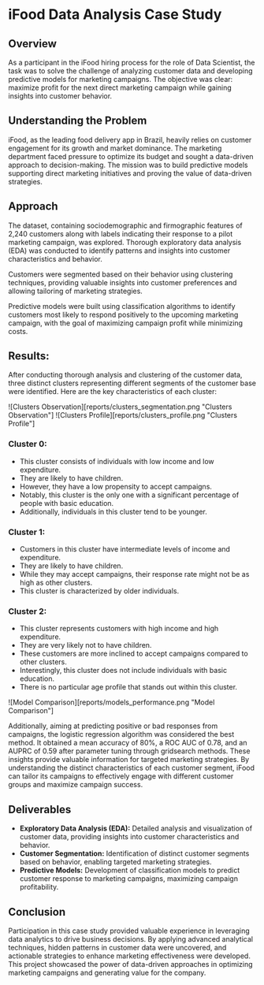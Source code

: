 # iFood Data Analysis Case Study

## Overview
As a participant in the iFood hiring process for the role of Data Scientist, the task was to solve the challenge of analyzing customer data and developing predictive models for marketing campaigns. The objective was clear: maximize profit for the next direct marketing campaign while gaining insights into customer behavior.

## Understanding the Problem
iFood, as the leading food delivery app in Brazil, heavily relies on customer engagement for its growth and market dominance. The marketing department faced pressure to optimize its budget and sought a data-driven approach to decision-making. The mission was to build predictive models supporting direct marketing initiatives and proving the value of data-driven strategies.

## Approach
The dataset, containing sociodemographic and firmographic features of 2,240 customers along with labels indicating their response to a pilot marketing campaign, was explored. Thorough exploratory data analysis (EDA) was conducted to identify patterns and insights into customer characteristics and behavior.

Customers were segmented based on their behavior using clustering techniques, providing valuable insights into customer preferences and allowing tailoring of marketing strategies.

Predictive models were built using classification algorithms to identify customers most likely to respond positively to the upcoming marketing campaign, with the goal of maximizing campaign profit while minimizing costs.

## Results:

After conducting thorough analysis and clustering of the customer data, three distinct clusters representing different segments of the customer base were identified. Here are the key characteristics of each cluster:

![Clusters Observation][reports/clusters_segmentation.png "Clusters Observation"]
![Clusters Profile][reports/clusters_profile.png "Clusters Profile"]

### Cluster 0:
- This cluster consists of individuals with low income and low expenditure.
- They are likely to have children.
- However, they have a low propensity to accept campaigns.
- Notably, this cluster is the only one with a significant percentage of people with basic education.
- Additionally, individuals in this cluster tend to be younger.

### Cluster 1:
- Customers in this cluster have intermediate levels of income and expenditure.
- They are likely to have children.
- While they may accept campaigns, their response rate might not be as high as other clusters.
- This cluster is characterized by older individuals.

### Cluster 2:
- This cluster represents customers with high income and high expenditure.
- They are very likely not to have children.
- These customers are more inclined to accept campaigns compared to other clusters.
- Interestingly, this cluster does not include individuals with basic education.
- There is no particular age profile that stands out within this cluster.
  
![Model Comparison][reports/models_performance.png "Model Comparison"]

Additionally, aiming at predicting positive or bad responses from campaigns, the logistic regression algorithm was considered the best method. It obtained a mean accuracy of 80%, a ROC AUC of 0.78, and an AUPRC of 0.59 after parameter tuning through gridsearch methods. These insights provide valuable information for targeted marketing strategies. By understanding the distinct characteristics of each customer segment, iFood can tailor its campaigns to effectively engage with different customer groups and maximize campaign success.

## Deliverables
- **Exploratory Data Analysis (EDA):** Detailed analysis and visualization of customer data, providing insights into customer characteristics and behavior.
- **Customer Segmentation:** Identification of distinct customer segments based on behavior, enabling targeted marketing strategies.
- **Predictive Models:** Development of classification models to predict customer response to marketing campaigns, maximizing campaign profitability.

## Conclusion
Participation in this case study provided valuable experience in leveraging data analytics to drive business decisions. By applying advanced analytical techniques, hidden patterns in customer data were uncovered, and actionable strategies to enhance marketing effectiveness were developed. This project showcased the power of data-driven approaches in optimizing marketing campaigns and generating value for the company.

